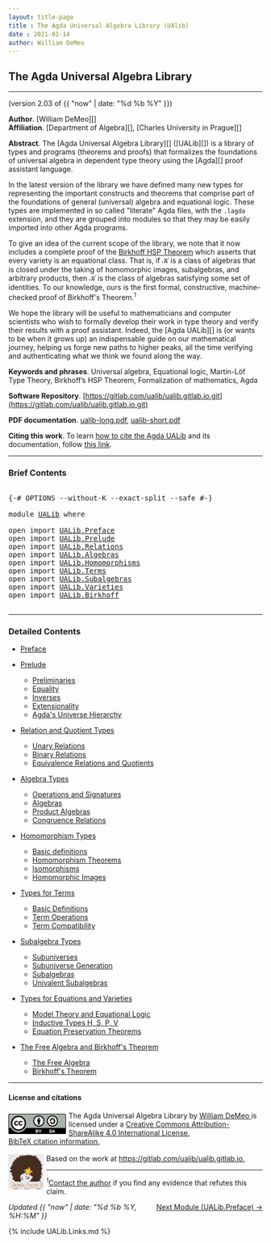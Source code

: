 ```yaml
---
layout: title-page
title : The Agda Universal Algebra Library (UAlib)
date : 2021-01-14
author: William DeMeo
---
```


<!--

FILE      : UALib.lagda
AUTHOR    : William DeMeo  <williamdemeo@gmail.com>
DATED     : 14 Jan 2021
UPDATED   : 15 Jan 2021
COPYRIGHT : (c) 2021 William DeMeo

[The Agda Universal Algebra Library](UALib.html)

LICENSE:

The software in this file is subject to the GNU General Public License v3.0.

See the LICENSE file at https://gitlab.com/ualib/ualib.gitlab.io/-/blob/master/LICENSE

The text other than software is copyright of the author. It can be
used for scholarly purposes subject to the usual academic conventions
of citation.

* The *.lagda files are not meant to be read by people, but rather to be
  type-checked by the Agda proof assistant and to automatically generate html files
  (which are meant to be read by people).

* This is done with the generatehtml file to generate markdown and html files from the
  literate Agda (.lagda) files, and then using jekyll to convert markdown into html.

-->

## <a id="ualib">The Agda Universal Algebra Library</a>

---------------------------------------------------------------------------------

(version 2.03 of {{ "now" | date: "%d %b %Y" }})

**Author**. [William DeMeo][]  
**Affiliation**. [Department of Algebra][], [Charles University in Prague][]

**Abstract**. The [Agda Universal Algebra Library][] ([UALib][]) is a library of types and programs (theorems and proofs) that formalizes the foundations of universal algebra in dependent type theory using the [Agda][] proof assistant language.

In the latest version of the library we have defined many new types for representing the important constructs and theorems that comprise part of the foundations of general (universal) algebra and equational logic. These types are implemented in so called "literate" Agda files, with the `.lagda` extension, and they are grouped into modules so that they may be easily imported into other Agda programs.

To give an idea of the current scope of the library, we note that it now includes a complete proof of the [Birkhoff HSP Theorem](UALib.Birkhoff.Theorem.html) which asserts that every variety is an equational class.  That is, if 𝒦 is a class of algebras that is closed under the taking of homomorphic images, subalgebras, and arbitrary products, then 𝒦 is the class of algebras satisfying some set of identities. To our knowledge, ours is the first formal, constructive, machine-checked proof of Birkhoff's Theorem.<span class="footnote"><sup>1</sup></span>

We hope the library will be useful to mathematicians and computer scientists who wish to formally develop their work in type theory and verify their results with a proof assistant. Indeed, the [Agda UALib][] is (or wants to be when it grows up) an indispensable guide on our mathematical journey, helping us forge new paths to higher peaks, all the time verifying and authenticating what we think we found along the way.

**Keywords and phrases**. Universal algebra, Equational logic, Martin-Löf Type Theory, Birkhoff’s HSP Theorem, Formalization of mathematics, Agda

**Software Repository**. [https://gitlab.com/ualib/ualib.gitlab.io.git](https://gitlab.com/ualib/ualib.gitlab.io.git)

**PDF documentation**. [ualib-long.pdf](ualib-long.pdf), [ualib-short.pdf](ualib-short.pdf)

**Citing this work**. To learn [how to cite the Agda UALib](UALib.Preface.html#how-to-cite-the-agda-ualib) and its documentation, follow [this link](UALib.Preface.html#how-to-cite-the-agda-ualib).

--------------------------------

### <a id="brief-contents"></a> Brief Contents

<pre class="Agda">

<a id="3624" class="Symbol">{-#</a> <a id="3628" class="Keyword">OPTIONS</a> <a id="3636" class="Pragma">--without-K</a> <a id="3648" class="Pragma">--exact-split</a> <a id="3662" class="Pragma">--safe</a> <a id="3669" class="Symbol">#-}</a>

<a id="3674" class="Keyword">module</a> <a id="3681" href="UALib.html" class="Module">UALib</a> <a id="3687" class="Keyword">where</a>

<a id="3694" class="Keyword">open</a> <a id="3699" class="Keyword">import</a> <a id="3706" href="UALib.Preface.html" class="Module">UALib.Preface</a>
<a id="3720" class="Keyword">open</a> <a id="3725" class="Keyword">import</a> <a id="3732" href="UALib.Prelude.html" class="Module">UALib.Prelude</a>
<a id="3746" class="Keyword">open</a> <a id="3751" class="Keyword">import</a> <a id="3758" href="UALib.Relations.html" class="Module">UALib.Relations</a>
<a id="3774" class="Keyword">open</a> <a id="3779" class="Keyword">import</a> <a id="3786" href="UALib.Algebras.html" class="Module">UALib.Algebras</a>
<a id="3801" class="Keyword">open</a> <a id="3806" class="Keyword">import</a> <a id="3813" href="UALib.Homomorphisms.html" class="Module">UALib.Homomorphisms</a>
<a id="3833" class="Keyword">open</a> <a id="3838" class="Keyword">import</a> <a id="3845" href="UALib.Terms.html" class="Module">UALib.Terms</a>
<a id="3857" class="Keyword">open</a> <a id="3862" class="Keyword">import</a> <a id="3869" href="UALib.Subalgebras.html" class="Module">UALib.Subalgebras</a>
<a id="3887" class="Keyword">open</a> <a id="3892" class="Keyword">import</a> <a id="3899" href="UALib.Varieties.html" class="Module">UALib.Varieties</a>
<a id="3915" class="Keyword">open</a> <a id="3920" class="Keyword">import</a> <a id="3927" href="UALib.Birkhoff.html" class="Module">UALib.Birkhoff</a>

</pre>

-------------------------------------------

### <a id="detailed-contents"></a> Detailed Contents

- [Preface](UALib.Preface.html)

- [Prelude](UALib.Prelude.html)
  - [Preliminaries](UALib.Prelude.Preliminaries.html)
  - [Equality](UALib.Prelude.Equality.html)
  - [Inverses](UALib.Prelude.Inverses.html)
  - [Extensionality](UALib.Prelude.Extensionality.html)
  - [Agda's Universe Hierarchy](UALib.Prelude.Lifts.html)

- [Relation and Quotient Types](UALib.Relations.html)
  - [Unary Relations](UALib.Relations.Unary.html)
  - [Binary Relations](UALib.Relations.Binary.html)
  - [Equivalence Relations and Quotients](UALib.Relations.Quotients.html)

- [Algebra Types](UALib.Algebras.html)
  - [Operations and Signatures](UALib.Algebras.Signatures.html)
  - [Algebras](UALib.Algebras.Algebras.html)
  - [Product Algebras](UALib.Algebras.Products.html)
  - [Congruence Relations](UALib.Algebras.Congruences.html)

- [Homomorphism Types](UALib.Homomorphisms.html)
  - [Basic definitions](UALib.Homomorphisms.Basic.html)
  - [Homomorphism Theorems](UALib.Homomorphisms.Noether.html)
  - [Isomorphisms](UALib.Homomorphisms.Isomorphisms.html)
  - [Homomorphic Images](UALib.Homomorphisms.HomomorphicImages.html)

- [Types for Terms](UALib.Terms.html)
  - [Basic Definitions](UALib.Terms.Basic.html)
  - [Term Operations](UALib.Terms.Operations.html)
  - [Term Compatibility](UALib.Terms.Compatibility.html)

- [Subalgebra Types](UALib.Subalgebras.html)
  - [Subuniverses](UALib.Subalgebras.Subuniverses.html)
  - [Subuniverse Generation](UALib.Subalgebras.Generation.html)
  - [Subalgebras](UALib.Subalgebras.Subalgebras)
  - [Univalent Subalgebras](UALib.Subalgebras.Univalent.html)

- [Types for Equations and Varieties](UALib.Varieties.html)
  - [Model Theory and Equational Logic](UALib.Varieties.EquationalLogic.html)
  - [Inductive Types H, S, P, V](UALib.Varieties.Varieties.html)
  - [Equation Preservation Theorems](UALib.Varieties.Preservation.html)

- [The Free Algebra and Birkhoff's Theorem](UALib.Birkhoff.html)
  - [The Free Algebra](UALib.Birkhoff.FreeAlgebra.html)
  - [Birkhoff's Theorem](UALib.Birkhoff.HSPTheorem.html)

---------------------------------------

#### License and citations

<a rel="license" href="http://creativecommons.org/licenses/by-sa/4.0/">
  <img alt="Creative Commons License" style="border-width:0; float: left; padding:5px 5px 0px 0px" height='40' src="css/by-sa.svg" />
  <!-- <img alt="Creative Commons License" style="border-width:0; float: left; padding:5px 5px 0px 0px" height='40' src="https://i.creativecommons.org/l/by-sa/4.0/88x31.png" /> -->
</a>
<span xmlns:dct="http://purl.org/dc/terms/" property="dct:title">
  The Agda Universal Algebra Library
</span> by
<a xmlns:cc="http://creativecommons.org/ns#" href="https://williamdemeo.gitlab.io/" property="cc:attributionName" rel="cc:attributionURL">
  William DeMeo
</a>
is licensed under a
<a rel="license" href="http://creativecommons.org/licenses/by-sa/4.0/">
  Creative Commons Attribution-ShareAlike 4.0 International License.
</a>
<br />
<a href="https://ualib.gitlab.io/UALib.Preface.html#how-to-cite-the-agda-ualib">BibTeX citation information.</a>
<br />
<br />
<a href="https://stereotypeb.gitlab.io"><img alt="stereotypeb" style="border-width:0; float: left; padding:0px 5px 0px 0px;" width='70' src="css/stereotypeb-avatar.png" /></a>
Based on the work at
<a xmlns:dct="http://purl.org/dc/terms/" href="https://gitlab.com/ualib/ualib.gitlab.io" rel="dct:source">
  https://gitlab.com/ualib/ualib.gitlab.io.
</a>

---------------------------------

<span class="footnote"><sup>1</sup>[Contact the author](mailto:williamdemeo@gmail.com) if you find any evidence that refutes this claim.</span>

<p></p>

<span style="float:right;">[Next Module (UALib.Preface) →](UALib.Preface.html)</span>


<div class="container">
<p>
<i>Updated {{ "now" | date: "%d %b %Y, %H:%M" }}</i>
</p>
</div>


{% include UALib.Links.md %}

